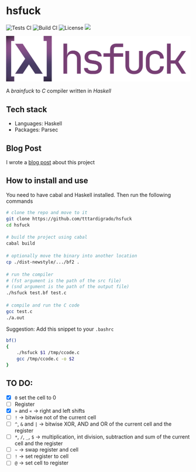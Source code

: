 # hsfuck
![Tests CI](https://github.com/tttardigrado/hsfuck/actions/workflows/tests.yml/badge.svg)
![Build CI](https://github.com/tttardigrado/hsfuck/actions/workflows/haskell.yml/badge.svg)
![License](https://img.shields.io/github/license/tttardigrado/hsfuck)
<a href="https://twitter.com/intent/tweet?text=Check%20out%20hsfuck%20by%20%40_tardigrado_%20https%3A%2F%2Fgithub.com%2Ftttardigrado%2Fhsfuck 😁"><img src="https://img.shields.io/twitter/url?style=social&url=https%3A%2F%2Fgithub.com%2Ftttardigrado%2Fhsfuck"></a>

![Logo](./Logo.png)

A _brainfuck_ to _C_ compiler written in _Haskell_

## Tech stack
* Languages: Haskell
* Packages: Parsec

## Blog Post
I wrote a [blog post](https://tttardigrado.github.io/posts/hsfuck/) about this project

## How to install and use
You need to have cabal and Haskell installed. Then run the following commands

```sh
# clone the repo and move to it
git clone https://github.com/tttardigrado/hsfuck
cd hsfuck

# build the project using cabal
cabal build

# optionally move the binary into another location
cp ./dist-newstyle/.../bf2 .

# run the compiler
# (fst argument is the path of the src file)
# (snd argument is the path of the output file) 
./hsfuck test.bf test.c

# compile and run the C code
gcc test.c
./a.out
```

Suggestion: Add this snippet to your `.bashrc`
```sh
bf()
{
    ./hsfuck $1 /tmp/ccode.c
    gcc /tmp/ccode.c -o $2
}
```

## TO DO:
- [X] `0` set the cell to 0
- [ ] Register
- [X] `»` and `«` -> right and left shifts
- [ ] `!` -> bitwise not of the current cell
- [ ] `^`, `&` and `|` -> bitwise XOR, AND and OR of the current cell and the register
- [ ] `*`, `/`, `_`, `$` -> multiplication, int division, subtraction and sum of the current cell and the register
- [ ] `~` -> swap register and cell
- [ ] `!` -> set register to cell
- [ ] `@` -> set cell to register